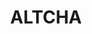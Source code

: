 ---
git: https://github.com/altcha-org/altcha
logohandle: altcha
sort: altcha
title: ALTCHA
website: https://altcha.org/
---
